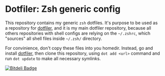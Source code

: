 Dotfiler: Zsh generic config
============================

This repository contains my generic `zsh` dotfiles.
It's purpose to be used as a repository for [dotfiler][], and it is
my main dotfiler repository, because all others repositories with
shell configs are relying on the `~/.zshrc`, which "sources" all
shell files inside `~/.zsh/` directory.

For convinience, don't copy these files into you homedir. Instead,
go and install [dotfiler][], then clone this repository, using
`dot add <url>` command and run `dot update` to make all necessary
symlinks.

[![Bitdeli Badge](https://d2weczhvl823v0.cloudfront.net/svetlyak40wt/dot-zsh/trend.png)](https://bitdeli.com/free "Bitdeli Badge")

[dotfiler]: https://github.com/svetlyak40wt/dotfiler